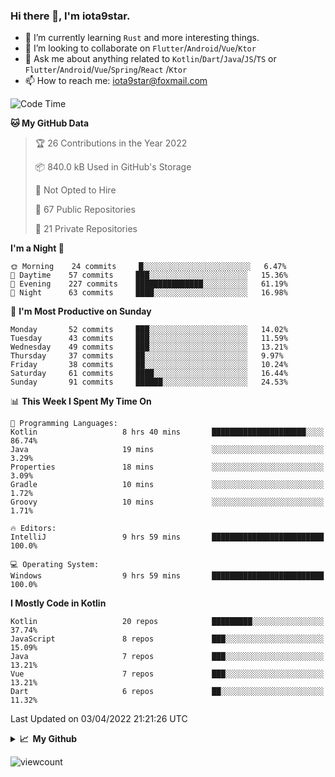 ### Hi there 👋, I'm iota9star.

- 🌱 I’m currently learning `Rust` and more interesting things.
- 👯 I’m looking to collaborate on `Flutter`/`Android`/`Vue`/`Ktor`
- 💬 Ask me about anything related to `Kotlin`/`Dart`/`Java`/`JS`/`TS` or `Flutter`/`Android`/`Vue`/`Spring`/`React`
  /`Ktor`
- 📫 How to reach me: [iota9star@foxmail.com](iota9star@foxmail.com)



<!--START_SECTION:waka-->
![Code Time](http://img.shields.io/badge/Code%20Time-2%2C697%20hrs%2049%20mins-blue)

**🐱 My GitHub Data** 

> 🏆 26 Contributions in the Year 2022
 > 
> 📦 840.0 kB Used in GitHub's Storage 
 > 
> 🚫 Not Opted to Hire
 > 
> 📜 67 Public Repositories 
 > 
> 🔑 21 Private Repositories  
 > 
**I'm a Night 🦉** 

```text
🌞 Morning    24 commits     █░░░░░░░░░░░░░░░░░░░░░░░░   6.47% 
🌆 Daytime    57 commits     ███░░░░░░░░░░░░░░░░░░░░░░   15.36% 
🌃 Evening    227 commits    ███████████████░░░░░░░░░░   61.19% 
🌙 Night      63 commits     ████░░░░░░░░░░░░░░░░░░░░░   16.98%

```
📅 **I'm Most Productive on Sunday** 

```text
Monday       52 commits     ███░░░░░░░░░░░░░░░░░░░░░░   14.02% 
Tuesday      43 commits     ███░░░░░░░░░░░░░░░░░░░░░░   11.59% 
Wednesday    49 commits     ███░░░░░░░░░░░░░░░░░░░░░░   13.21% 
Thursday     37 commits     ██░░░░░░░░░░░░░░░░░░░░░░░   9.97% 
Friday       38 commits     ██░░░░░░░░░░░░░░░░░░░░░░░   10.24% 
Saturday     61 commits     ████░░░░░░░░░░░░░░░░░░░░░   16.44% 
Sunday       91 commits     ██████░░░░░░░░░░░░░░░░░░░   24.53%

```


📊 **This Week I Spent My Time On** 

```text
💬 Programming Languages: 
Kotlin                   8 hrs 40 mins       █████████████████████░░░░   86.74% 
Java                     19 mins             ░░░░░░░░░░░░░░░░░░░░░░░░░   3.29% 
Properties               18 mins             ░░░░░░░░░░░░░░░░░░░░░░░░░   3.09% 
Gradle                   10 mins             ░░░░░░░░░░░░░░░░░░░░░░░░░   1.72% 
Groovy                   10 mins             ░░░░░░░░░░░░░░░░░░░░░░░░░   1.71%

🔥 Editors: 
IntelliJ                 9 hrs 59 mins       █████████████████████████   100.0%

💻 Operating System: 
Windows                  9 hrs 59 mins       █████████████████████████   100.0%

```

**I Mostly Code in Kotlin** 

```text
Kotlin                   20 repos            █████████░░░░░░░░░░░░░░░░   37.74% 
JavaScript               8 repos             ███░░░░░░░░░░░░░░░░░░░░░░   15.09% 
Java                     7 repos             ███░░░░░░░░░░░░░░░░░░░░░░   13.21% 
Vue                      7 repos             ███░░░░░░░░░░░░░░░░░░░░░░   13.21% 
Dart                     6 repos             ██░░░░░░░░░░░░░░░░░░░░░░░   11.32%

```



 Last Updated on 03/04/2022 21:21:26 UTC
<!--END_SECTION:waka-->

<details>
  <summary><b>📈&nbsp;&nbsp;My Github</b></summary>
  <br>
  <img src='https://github-profile-trophy.vercel.app/?username=iota9star'>
  <img src='https://bad-apple-github-readme.vercel.app/api?show_bg=1&username=iota9star&hide_title=true'>
  <img src='http://cr-skills-chart-widget.azurewebsites.net/api/api?username=iota9star'>
</details>


![viewcount](https://count.getloli.com/get/@iota9star?theme=rule34)
